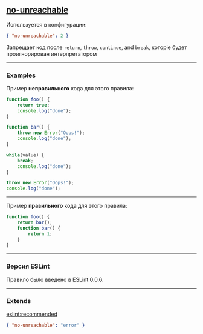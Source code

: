 ## [no-unreachable](https://eslint.org/docs/rules/no-unreachable)

Используется в конфигурации:
```json
{ "no-unreachable": 2 }
```
Запрещает код после ```return```, ```throw```, ```continue```, and ```break```, которіе будет проигнорирован интерпретатором 

---

### Examples

Пример __неправильного__ кода для этого правила:
```js
function foo() {
    return true;
    console.log("done");
}

function bar() {
    throw new Error("Oops!");
    console.log("done");
}

while(value) {
    break;
    console.log("done");
}

throw new Error("Oops!");
console.log("done");
```

---

Пример __правильного__ кода для этого правила:
```js
function foo() {
    return bar();
    function bar() {
        return 1;
    }
}
```

---

### Версия ESLint

Правило было введено в ESLint 0.0.6.

---

### Extends

[eslint:recommended](https://github.com/eslint/eslint/blob/master/conf/eslint-recommended.js)
```json
{ "no-unreachable": "error" }
```
